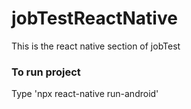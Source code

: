 # jobTestReactNative
This is the react native section of jobTest

### To run project
Type 'npx react-native run-android'

